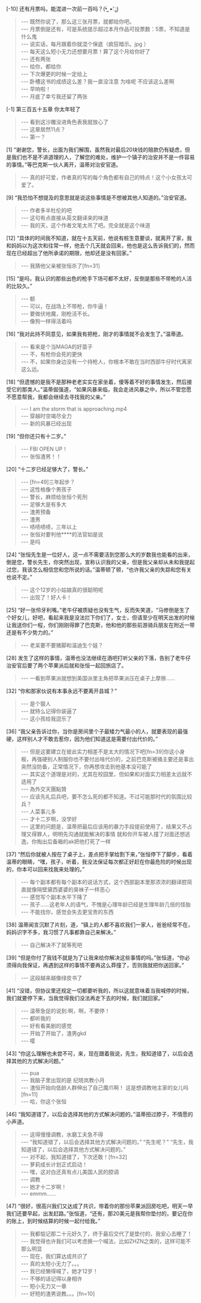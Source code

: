 
[-10] 还有月票吗，能混进一次前一百吗？(•̥́ˍ•̀ू)
>--- 既然你说了，那么这三张月票，就都给你吧。<br>
>--- 月票倒是还有，可是系统提示超过本月作品可投票数：5票，不知道是什么鬼<br>
>--- 说实话，每月跟着你就混个保底（疯狂暗示。jpg
）<br>
>--- 每天这么短小无力还想要月票！算了这个月给你好了<br>
>--- 还有两张<br>
>--- 给你，都给你<br>
>--- 下次爆更的时候一定给上<br>
>--- 卧槽这书的成绩这么差？我一直没注意  为啥呢  不应该这么差啊<br>
>--- 早响啦！<br>
>--- 月底了幸亏我还留了两张<br>

[-1] 第三百五十五章 你太年轻了
>--- 看到这沙雕没进角色表我就放心了<br>
>--- 这章居然11点？<br>
>--- 第一？<br>

[1] “谢谢您，警长，出面为我们解围，虽然我对最后20块钱的赔款仍有疑虑，但是我们也不是不讲道理的人，了解您的难处，维护一个镇子的治安并不是一件容易的事情。”等巴克斯一伙人离开，温蒂对治安官道。
>--- 真的好可爱，作者真的写的每个角色都有自己的特点！这个小女孩太可爱了。<br>

[9] “我恐怕不想提及的意思就是说这些事情是不想被其他人知道的。”治安官道。
>--- 作者多半杜伦的吧<br>
>--- 这句有点直接从英文翻译来的味道<br>
>--- 我的天，这个作者文笔太吊了吧。完全就是这个味道<br>

[12] “具体的时间我不知道，就在十五天前，他说有桩生意要谈，就离开了家，我和妈妈以为这次和往常一样，他去个几天就会回来，他也是这么告诉我们的，然而现在已经超出了他所承诺的期限，他却还是没有回家。”
>--- 我猜他父亲被张恒杀了[fn=31]<br>

[15] “是吗，我认识的那些出色的枪手下场可都不太好，反倒是那些不带枪的人活的比较久。”
>--- 额<br>
>--- 可以，在战场上不带枪，你牛逼！<br>
>--- 要做伏地魔，刚枪活不长。<br>
>--- 像狗一样得活着吗<br>

[16] “我对此持不同意见，如果我有把枪，刚才的事情就不会发生了。”温蒂道。
>--- 看来是个当MAGA的好苗子<br>
>--- 不，有枪你会死的更快<br>
>--- 不，如果你身边没有一个持枪人，你根本不敢在当时西部牛仔时代离家这么远。<br>

[18] “但遗憾的是我不是那种老老实实在家坐着，傻等着不好的事情发生，然后接受它的那类人。”温蒂倔强道，“如果风暴来临，我会走进风暴之中，所以不管您愿不愿意帮我，我都会继续去寻找我的父亲。”
>--- I am the storm that is approaching.mp4<br>
>--- 穿越时空竭尽全力<br>
>--- 新的风暴已经出现<br>

[19] “但你还只有十二岁。”
>--- FBI OPEN UP！<br>
>--- 张恒渣男！！<br>

[20] “十二岁已经足够大了，警长。”
>--- [fn=49]三年起步？<br>
>--- 这性格像个男孩子<br>
>--- 警长，麻烦给张恒个死刑<br>
>--- 足够大是有多大<br>
>--- 渣男预备<br>
>--- 渣男<br>
>--- 啧啧啧啧，三年以上<br>
>--- 张恒对要判他****的法官如是说<br>
>--- 是吗<br>

[24] “张恒先生是一位好人，这一点不需要活到您那么大的岁数我也能看的出来，倒是您，警长先生，你突然出现，宣称认识我的父亲，但是我父亲却从未和我提起过您，我该怎么相信您和您所说的话。”温蒂顿了顿，“也许我父亲的失踪和您有关也说不定。”
>--- 这个12岁的小姑娘真的很聪明呢<br>
>--- 出现了！好人卡！<br>

[25] “好一张伶牙利嘴。”老牛仔被质疑也没有生气，反而失笑道，“马修倒是生了个好女儿，好吧，看起来我是没法拦下你们了，女士，但请至少在明天出发的时候让我送你们一程，你们刚刚得罪了巴克斯，他和他的那些前游骑兵朋友在附近一带还是有不少势力的。”
>--- 老呆要不要猪脚和温迪生个娃？<br>

[28] 发生了这样的事情，温蒂也没法继续在酒吧打听父亲的下落，告别了老牛仔治安官后要了两个苹果派后就和张恒一起回旅店了。
>--- 一看到苹果派就想到美国派里主角把苹果派压在桌子上摩擦……<br>

[32] “你和那家伙说有本事永远不要离开县城？”
>--- 是个狠人<br>
>--- 就特么记得你装逼了<br>
>--- 这小孩给我逗乐了<br>

[36] “我父亲告诉过你，当你是房间里个子最矮力气最小的人，就要表现的最强硬，这样别人才不敢去惹你，因为他们知道这是需要付出代价的。”
>--- 但是这要建立在彼此实力相差不是太大的情况下吧[fn=39]你这小身板，再强硬别人制服你也不要付出啥代价的，之前巴克斯被捅主要还是事出突然没防备，正常情况下，你再想攻击到他基本没可能了<br>
>--- 其实这个道理是对的，尤其在校园里，但如果和对面实力相差太远就不适用了<br>
>--- 為外交天團點贊<br>
>--- 应该先礼后兵吧，要不怎么死的都不知道。不过可能那时代的氛围比较兵？<br>
>--- 人菜事儿多<br>
>--- 才十二岁啊，没学好<br>
>--- 这里的问题是，温蒂把最后应该用的暴力手段提前使用了，结果又不占理又得罪人，明明先沟通就能解决的事情
就和你开车被人撞了对面还想逃逸，你掏出后备箱的ak把他打死了一样<br>

[37] “然后你就被人按在了桌子上，差点把手掌给割下来，”张恒停下了脚步，看着温蒂的眼睛，“嘿，孩子，听着，我没法保证每次都正好赶在你最危险的时候出现的，你本可以回来找我来处理的。”
>--- 每个副本都有每个副本的说话方式，这个西部副本里那浓浓的翻译腔简直就像隔壁黛西婆婆的臭袜子一样恶心<br>
>--- 感觉写个副本水平下降了<br>
>--- 孩子……这老年人的语气，不愧是心理年龄已经是生理年龄几倍的怪胎<br>
>--- 不能找你，感觉会失去更宝贵的东西<br>

[38] 温蒂闻言沉默了片刻，道，“镇上的人都不喜欢我们一家人，爸爸经常不在，妈妈识字不多，我习惯了凡事都靠自己来解决。”
>--- 自己解决不了就等死吧<br>

[39] “但是你付了我钱不就是为了让我来给你解决这些事情的吗。”张恒道，“你必须得向我保证，再遇到这样的事情不要再这么莽撞了，否则我就把你送回家。”
>--- 这段越来越像绿皮书了<br>

[41] “没错，但协议里还规定一切都要听我的，所以这就意味着当我喊停的时候，我们就要停下来，当我觉得我们没法再走下去的时候，我们就回家。”
>--- 温蒂急促的说到:啊，啊，不要停！<br>
>--- 都听我的<br>
>--- 好有看美剧的感觉<br>
>--- 开始了开始了，渣男gkd<br>
>--- 嘤<br>

[43] “你这么理解也未尝不可，来，现在跟着我说，先生，我知道错了，以后会选择其他的方式解决问题。”
>--- pua<br>
>--- 我脑子里出现的是 纪晓岚教小月<br>
>--- 渣恒开始向低龄人群伸出了自己魔爪啊！
这是想调教地主家的女儿吗[fn=11]<br>
>--- 哈，你这个张恒<br>

[46] “我知道错了，以后会选择其他的方式解决问题的。”温蒂扭过脖子，不情愿的小声道。
>--- 这得慢慢调教，水磨工夫急不得<br>
>--- “我知道错了，以后会选择其他方式解决问题的。”
“先生呢？”
“先生，我知道错了，以后会选择其他方式解决问题的。”<br>
>--- 对不起，我知道错了，下次还敢！[fn=32]<br>
>--- 萝莉成长计划正式启动！<br>
>--- 嘿，这对白还真有点儿美国人民的腔调<br>
>--- 调教<br>
>--- 她才十二岁啊！<br>
>--- emmm……<br>

[47] “很好，很高兴我们又达成了共识，带着你的那份苹果派回房吃吧，明天一早我们还要早起，出发赶路。”张恒道，“还有，那20美元是我帮你垫付的，要记在你的账上，到时候结算的时候一起付给我。”
>--- 我都惦记那二十元好久了，终于最后交代了是垫付的，我安心去睡了！<br>
>--- 我觉得也许我们可以考虑换一个喊法，比如ZHZN之类的，这样可能不那么明显<br>
>--- 现在，我们算达成共识了<br>
>--- 真的太短小无力了。。。<br>
>--- 我已经懒得喊了，她才12岁！<br>
>--- 不够的话记得以身相许<br>
>--- 短小无力又一章<br>
>--- 好短的渣男说教。。。[fn=10]<br>
